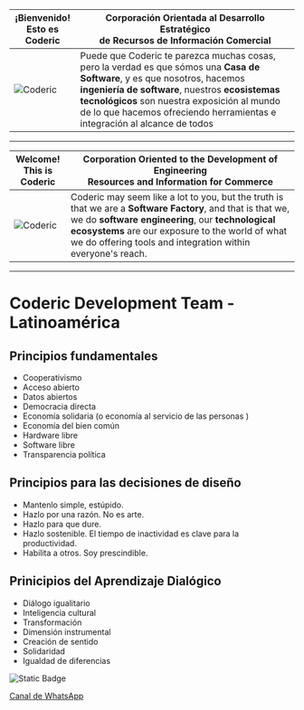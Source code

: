 | ¡Bienvenido!<br>Esto es **Coderic** | Corporación Orientada al Desarrollo Estratégico<br>de Recursos de Información Comercial |
|---|---|
| ![Coderic](https://github.com/Coderic.png) | Puede que Coderic te parezca muchas cosas, pero la verdad es que sómos una **Casa de Software**, y es que nosotros, hacemos **ingeniería de software**, nuestros **ecosistemas tecnológicos** son nuestra exposición al mundo de lo que hacemos ofreciendo herramientas e integración al alcance de todos |

***

| Welcome! <br>This is **Coderic** | Corporation Oriented to the Development of Engineering <br>Resources and Information for Commerce |
|---|---|
| ![Coderic](https://github.com/Coderic.png) | Coderic may seem like a lot to you, but the truth is that we are a **Software Factory**, and that is that we, we do **software engineering**, our **technological ecosystems** are our exposure to the world of what we do offering tools and integration within everyone's reach. |

***

# Coderic Development Team - Latinoamérica
## Principios fundamentales

- Cooperativismo
- Acceso abierto
- Datos abiertos
- Democracia directa
- Economía solidaria (o economía al servicio de las personas )
- Economía del bien común
- Hardware libre
- Software libre
- Transparencia política

## Principios para las decisiones de diseño

- Mantenlo simple, estúpido.
- Hazlo por una razón. No es arte.
- Hazlo para que dure.
- Hazlo sostenible. El tiempo de inactividad es clave para la productividad.
- Habilita a otros. Soy prescindible.

## Prinicipios del Aprendizaje Dialógico

- Diálogo igualitario
- Inteligencia cultural
- Transformación
- Dimensión instrumental
- Creación de sentido
- Solidaridad
- Igualdad de diferencias

<img alt="Static Badge" src="https://img.shields.io/badge/CODERIC-TEAM-orange" /> 

[Canal de WhatsApp](https://whatsapp.com/channel/0029Vb2MVYD1NCrQb0msDe0K)
